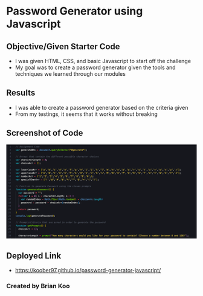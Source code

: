 # Password Generator using Javascript

## Objective/Given Starter Code
* I was given HTML, CSS, and basic Javascript to start off the challenge
* My goal was to create a password generator given the tools and techniques we learned through our modules

## Results
* I was able to create a password generator based on the criteria given
* From my testings, it seems that it works without breaking

## Screenshot of Code
![Part of final code](assets/screenshot/code-screenshot.png)

## Deployed Link
* https://koober97.github.io/password-generator-javascript/

### Created by Brian Koo
